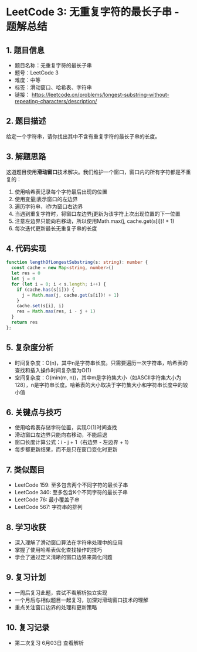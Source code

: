 # LeetCode 3: 无重复字符的最长子串 - 题解总结

## 1. 题目信息
- 题目名称：无重复字符的最长子串
- 题号：LeetCode 3
- 难度：中等
- 标签：滑动窗口、哈希表、字符串
- 链接： https://leetcode.cn/problems/longest-substring-without-repeating-characters/description/

## 2. 题目描述
给定一个字符串，请你找出其中不含有重复字符的最长子串的长度。

## 3. 解题思路
这道题目使用**滑动窗口**技术解决。我们维护一个窗口，窗口内的所有字符都是不重复的：
1. 使用哈希表记录每个字符最后出现的位置
2. 使用变量j表示窗口的左边界
3. 遍历字符串，i作为窗口右边界
4. 当遇到重复字符时，将窗口左边界j更新为该字符上次出现位置的下一位置
5. 注意左边界只能向右移动，所以使用Math.max(j, cache.get(s[i])! + 1)
6. 每次迭代更新最长无重复子串的长度

## 4. 代码实现
```typescript
function lengthOfLongestSubstring(s: string): number {
  const cache = new Map<string, number>()
  let res = 0
  let j = 0
  for (let i = 0; i < s.length; i++) {
    if (cache.has(s[i])) {
      j = Math.max(j, cache.get(s[i])! + 1)
    }
    cache.set(s[i], i)
    res = Math.max(res, i - j + 1)
  }
  return res
};
```

## 5. 复杂度分析
- 时间复杂度：O(n)，其中n是字符串长度。只需要遍历一次字符串，哈希表的查找和插入操作时间复杂度为O(1)
- 空间复杂度：O(min(m, n))，其中m是字符集大小（如ASCII字符集大小为128），n是字符串长度。哈希表的大小取决于字符集大小和字符串长度中的较小值

## 6. 关键点与技巧
- 使用哈希表存储字符位置，实现O(1)时间查找
- 滑动窗口左边界只能向右移动，不能后退
- 窗口长度计算公式：i - j + 1（右边界 - 左边界 + 1）
- 每步都更新结果，而不是只在窗口变化时更新

## 7. 类似题目
- LeetCode 159: 至多包含两个不同字符的最长子串
- LeetCode 340: 至多包含K个不同字符的最长子串
- LeetCode 76: 最小覆盖子串
- LeetCode 567: 字符串的排列

## 8. 学习收获
- 深入理解了滑动窗口算法在字符串处理中的应用
- 掌握了使用哈希表优化查找操作的技巧
- 学会了通过定义清晰的窗口边界来简化问题

## 9. 复习计划
- 一周后复习此题，尝试不看解析独立实现
- 一个月后与相似题目一起复习，加深对滑动窗口技术的理解
- 重点关注窗口边界的处理和更新策略

## 10. 复习记录
- 第二次复习 6月03日 查看解析
